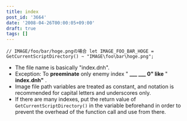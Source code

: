 ```yaml
---
title: index
post_id: '3664'
date: '2008-04-26T00:00:05+09:00'
draft: true
tags: []
---
```


`// IMAGE/foo/bar/hoge.pngの場合 let IMAGE_FOO_BAR_HOGE = GetCurrentScriptDirectory() ~ "IMAGE\foo\bar\hoge.png";`

*   The file name is basically "index.dnh".
*   Exception: To **preeminate** only enemy index " **___ ___ 0" like** " **index.dnh"** .
*   Image file path variables are treated as constant, and notation is recommended for capital letters and underscores only.
*   If there are many indexes, put the return value of `GetCurrentScriptDirectory()` in the variable beforehand in order to prevent the overhead of the function call and use from there.
